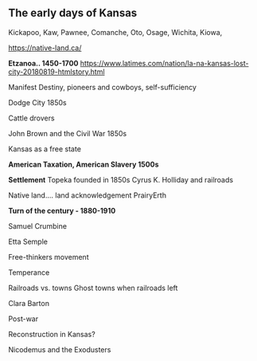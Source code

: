 ## The early days of Kansas ##


Kickapoo, Kaw, Pawnee, Comanche, Oto, Osage, Wichita, Kiowa, 

https://native-land.ca/



**Etzanoa.. 1450-1700**
https://www.latimes.com/nation/la-na-kansas-lost-city-20180819-htmlstory.html

Manifest Destiny, pioneers and cowboys, self-sufficiency

Dodge City 1850s

Cattle drovers

John Brown and the Civil War 1850s

Kansas as a free state

**American Taxation, American Slavery 1500s**





**Settlement**
Topeka founded in 1850s
Cyrus K. Holliday and railroads

Native land.... land acknowledgement
PrairyErth






**Turn of the century - 1880-1910**

Samuel Crumbine

Etta Semple

Free-thinkers movement

Temperance

Railroads vs. towns
Ghost towns when railroads left

Clara Barton

Post-war

Reconstruction in Kansas? 

Nicodemus and the Exodusters
